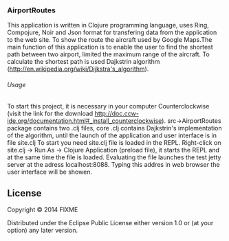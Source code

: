 ### AirportRoutes

This application is written in Clojure programming language, uses Ring, Compojure, Noir and Json format for transfering data from the application to the web site. To show the route the aircraft used by Google Maps.The main function of this application is to enable the user to find the shortest path between two airport, limited the maximum range of the aircraft. To calculate the shortest path is used Dajkstrin algorithm (http://en.wikipedia.org/wiki/Dijkstra's_algorithm).

###### Usage

To start this project, it is necessary in your computer Counterclockwise (visit the link for the download http://doc.ccw-ide.org/documentation.html#_install_counterclockwise). 
src->AirportRoutes package contains two .clj files, core .clj contains Dajkstrin's implementation of the algorithm, until the launch of the application and user interface is in file site.clj
To start you need site.clj file is loaded in the REPL. 
Right-click on site.clj -> Run As -> Clojure Application (preload file),
it starts the REPL and at the same time the file is loaded. Evaluating the file launches 
the test jetty server at the adress localhost:8088. Typing this addres in web browser the user interface 
will be showen.
## License

Copyright © 2014 FIXME

Distributed under the Eclipse Public License either version 1.0 or (at
your option) any later version.
